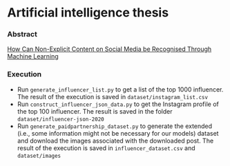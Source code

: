 # Artificial intelligence thesis

### Abstract
[How Can Non-Explicit Content on Social Media be Recognised Through Machine Learning](https://marcocaldera.com/portfolio/non-explicit-content-on-social-media-be-recognised-through-machine-learning-techniques/)

### Execution

- Run `generate_influencer_list.py` to get a list of the top 1000 influencer. The result of the execution is saved in `dataset/instagram_list.csv`
- Run `construct_influencer_json_data.py` to get the Instagram profile of the top 100 influencer. The result is saved in the folder `dataset/influencer-json-2020`
- Run `generate_paidpartnership_dataset.py` to generate the extended (i.e., some information might not be necessary for our models) dataset and download the images associated with the downloaded post. The result of the execution is saved in `influencer_dataset.csv` and `dataset/images`
